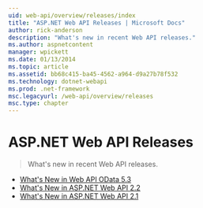 ```yaml
---
uid: web-api/overview/releases/index
title: "ASP.NET Web API Releases | Microsoft Docs"
author: rick-anderson
description: "What's new in recent Web API releases."
ms.author: aspnetcontent
manager: wpickett
ms.date: 01/13/2014
ms.topic: article
ms.assetid: bb68c415-ba45-4562-a964-d9a27b78f532
ms.technology: dotnet-webapi
ms.prod: .net-framework
msc.legacyurl: /web-api/overview/releases
msc.type: chapter
---
```

ASP.NET Web API Releases
====================
> What's new in recent Web API releases.


- [What's New in Web API OData 5.3](whats-new-in-aspnet-web-api-odata-53.md)
- [What's New in ASP.NET Web API 2.2](whats-new-in-aspnet-web-api-22.md)
- [What's New in ASP.NET Web API 2.1](whats-new-in-aspnet-web-api-21.md)
